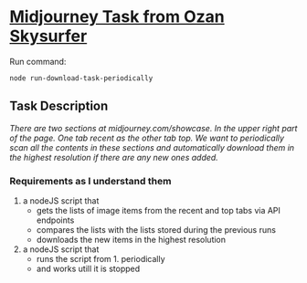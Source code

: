 # [Midjourney Task from Ozan Skysurfer](https://github.com/unibreakfast/midjourney-task-from-ozan-skysurfer)

Run command: 

`node run-download-task-periodically`

## Task Description

_There are two sections at midjourney.com/showcase.  In the upper right part of the page.  One tab recent as the other tab top. We want to periodically scan all the contents in these sections and automatically download them in the highest resolution if there are any new ones added._

### Requirements as I understand them

1. a nodeJS script that 
   * gets the lists of image items from the recent and top tabs via API endpoints
   * compares the lists with the lists stored during the previous runs
   * downloads the new items in the highest resolution
2. a nodeJS script that
   * runs the script from 1. periodically
   * and works utill it is stopped
